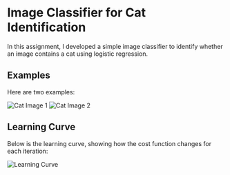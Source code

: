 # Image Classifier for Cat Identification

In this assignment, I developed a simple image classifier to identify whether an image contains a cat using logistic regression.

## Examples

Here are two examples:

![Cat Image 1](/images/output1.png)
![Cat Image 2](/images/output2.png)

## Learning Curve

Below is the learning curve, showing how the cost function changes for each iteration:

![Learning Curve](/images/output3.png)
